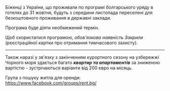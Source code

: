 
Біженці з України, що проживали по програмі болгарського уряду в готелях до 31 жовтня, будуть з середини листопада переселені для безкоштовного проживання в державні заклади.

Програма буде діяти необмежений термін.

<section type="note">

Щоб скористатися програмою, *обов'язкова наявність Закрили* (рєєстраційної картки про отримання тимчасового захисту).
</section>

***

Також наразі у зв'язку з закінченням курортного сезону на узбережжі Чорного моря здається багато ***квартир та апартаментів*** за зниженою вартістю - зустрічаються варіанти від 200 євро на місяць.

Група з пошуку житла для оренди: https://www.facebook.com/groups/rent.bg/